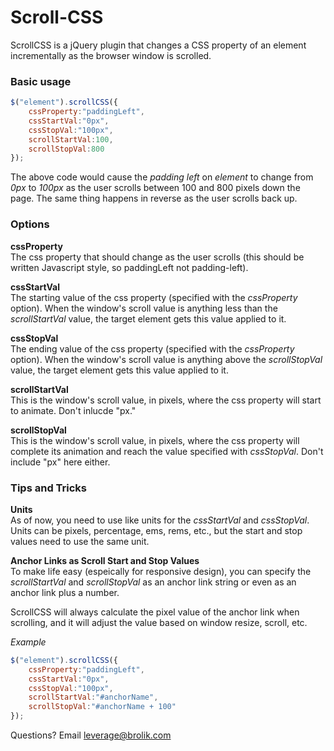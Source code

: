 Scroll-CSS
==========

ScrollCSS is a jQuery plugin that changes a CSS property of an element incrementally as the browser window is scrolled.

### Basic usage

```javascript
$("element").scrollCSS({
    cssProperty:"paddingLeft",
    cssStartVal:"0px",
    cssStopVal:"100px",
    scrollStartVal:100,
    scrollStopVal:800
});
```

The above code would cause the *padding left* on *element* to change from *0px* to *100px* as the user scrolls between 100 and 800 pixels down the page.
The same thing happens in reverse as the user scrolls back up.

### Options

**cssProperty**  
The css property that should change as the user scrolls (this should be written Javascript style, so paddingLeft not padding-left).

**cssStartVal**  
The starting value of the css property (specified with the *cssProperty* option). When the window's scroll value is anything less than the *scrollStartVal* value, the target element gets this value applied to it.

**cssStopVal**  
The ending value of the css property (specified with the *cssProperty* option). When the window's scroll value is anything above the *scrollStopVal* value, the target element gets this value applied to it.

**scrollStartVal**  
This is the window's scroll value, in pixels, where the css property will start to animate. Don't inlucde "px."

**scrollStopVal**  
This is the window's scroll value, in pixels, where the css property will complete its animation and reach the value specified with *cssStopVal*. Don't include "px" here either.

### Tips and Tricks

**Units**  
As of now, you need to use like units for the *cssStartVal* and *cssStopVal*. Units can be pixels, percentage, ems, rems, etc., but the start and stop values need to use the same unit.

**Anchor Links as Scroll Start and Stop Values**  
To make life easy (espeically for responsive design), you can specify the *scrollStartVal* and *scrollStopVal* as an anchor link string or even as an anchor link plus a number.

ScrollCSS will always calculate the pixel value of the anchor link when scrolling, and it will adjust the value based on window resize, scroll, etc.

*Example*
```javascript
$("element").scrollCSS({
    cssProperty:"paddingLeft",
    cssStartVal:"0px",
    cssStopVal:"100px",
    scrollStartVal:"#anchorName",
    scrollStopVal:"#anchorName + 100"
});
```

Questions? Email leverage@brolik.com

